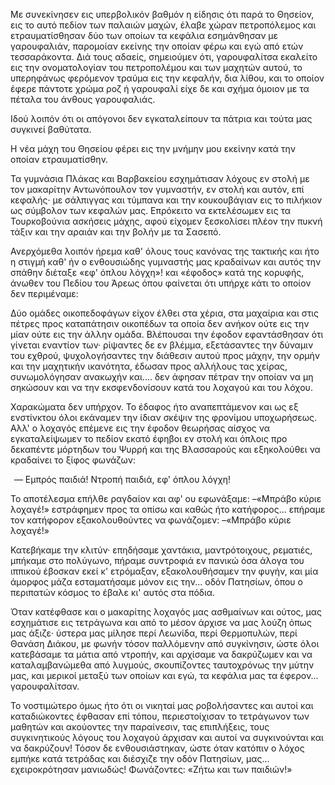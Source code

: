 Με συνεκίνησεν εις υπερβολικόν βαθμόν η είδησις ότι παρά το Θησείον, εις το αυτό πεδίον των παλαιών μαχών, έλαβε χώραν
πετροπόλεμος και ετραυματίσθησαν δύο των οποίων τα κεφάλια εσημάνθησαν με γαρουφαλιάν, παρομοίαν εκείνης την οποίαν φέρω
και εγώ από ετών τεσσαράκοντα. Διά τους αδαείς, σημειούμεν ότι, γαρουφαλίτσα εκαλείτο εις την ονοματολογίαν του
πετροπολέμου και των μαχητών αυτού, το υπερηφάνως φερόμενον τραύμα εις την κεφαλήν, δια λίθου, και το οποίον έφερε
πάντοτε χρώμα ροζ ή γαρουφαλί είχε δε και σχήμα όμοιον με τα πέταλα του άνθους γαρουφαλιάς.

Ιδού λοιπόν ότι οι απόγονοι δεν εγκαταλείπουν τα πάτρια και τούτα μας συγκινεί βαθύτατα.

Η νέα μάχη του Θησείου φέρει εις την μνήμην μου εκείνην κατά την οποίαν ετραυματίσθην.

Τα γυμνάσια Πλάκας και Βαρβακείου εσχημάτισαν λόχους εν στολή με τον μακαρίτην Αντωνόπουλον τον γυμναστήν, εν στολή και
αυτόν, επί κεφαλής· με σάλπιγγας και τύμπανα και την κουκουβάγιαν εις το πιλήκιον ως σύμβολον των κεφαλών μας. Επρόκειτο
να εκτελέσωμεν εις τα Τουρκοβούνια ασκήσεις μάχης, αφού είχομεν ξεσκολίσει πλέον την πυκνή τάξιν και την αραιάν και την
βολήν με τα Σασεπό.

Ανερχόμεθα λοιπόν ήρεμα καθ' όλους τους κανόνας της τακτικής και ήτο η στιγμή καθ' ήν ο ενθουσιώδης γυμναστής μας
κραδαίνων και αυτός την σπάθην διέταξε «εφ' όπλου λόγχη»! και «έφοδος» κατά της κορυφής, άνωθεν του Πεδίου του Άρεως
όπου φαίνεται ότι υπήρχε κάτι το οποίον δεν περιμέναμε:

Δύο ομάδες οικοπεδοφάγων είχον έλθει στα χέρια, στα μαχαίρια και στις πέτρες προς καταπάτησιν οικοπέδων τα οποία δεν
ανήκον ούτε εις την μίαν ούτε εις την άλλην ομάδα. Βλέπουσαι την έφοδον εφαντάσθησαν ότι γίνεται εναντίον των· ρίψαντες
δε εν βλέμμα, εξετάσαντες την δύναμιν του εχθρού, ψυχολογήσαντες την διάθεσιν αυτού προς μάχην, την ορμήν και την
μαχητικήν ικανότητα, έδωσαν προς αλλήλους τας χείρας, συνωμολόγησαν ανακωχήν και.... δεν άφησαν πέτραν την οποίαν να μη
σηκώσουν και να την εκσφενδονίσουν κατά του λοχαγού και του λόχου.

Χαρακώματα δεν υπήρχον. Το έδαφος ήτο αναπεπτάμενον και ως εξ ενστίνκτου όλοι εκάναμεν την ίδιαν σκέψιν της φρονίμου
υποχωρήσεως. Αλλ' ο λοχαγός επέμενε εις την έφοδον θεωρήσας αίσχος να εγκαταλείψωμεν το πεδίον εκατό έφηβοι εν στολή και
όπλοις προ δεκαπέντε μόρτηδων του Ψυρρή και της Βλασσαρούς και εξηκολούθει να κραδαίνει το ξίφος φωνάζων:

<ol style="list-style-type: '&mdash; '">
  <li>Εμπρός παιδιά! Ντροπή παιδιά, εφ' όπλου λόγχη!</li>
</ol>

Το αποτέλεσμα επήλθε ραγδαίον και αφ' ου εφωνάξαμε: &ndash;«Μπράβο κύριε λοχαγέ!» εστράφημεν προς τα οπίσω και καθώς ήτο
κατήφορος... επήραμε τον κατήφορον εξακολουθούντες να φωνάζομεν: &ndash;«Μπράβο κύριε λοχαγέ!»

Κατεβήκαμε την κλιτύν· επηδήσαμε χαντάκια, μαντρότοιχους, ρεματιές, μπήκαμε στο πολύγωνο, πήραμε συντροφιά εν πανικώ όσα
άλογα του ιππικού έβοσκαν εκεί κ' ετρόμαξαν, εξακολουθήσαμεν την φυγήν, και μία άμορφος μάζα εσταματήσαμε μόνον εις
την... οδόν Πατησίων, όπου ο περιπατών κόσμος το έβαλε κι' αυτός στα πόδια.

Όταν κατέφθασε και ο μακαρίτης λοχαγός μας ασθμαίνων και ούτος, μας εσχημάτισε εις τετράγωνα και από το μέσον άρχισε να
μας λούζη όπως μας άξιζε· ύστερα μας μίλησε περί Λεωνίδα, περί Θερμοπυλών, περί Θανάση Διάκου, με φωνήν τόσον παλλόμενην
από συγκίνησιν, ώστε όλοι κατεβάσαμε τα μάτια από ντροπήν, και αρχίσαμε να δακρύζωμεν και να καταλαμβανώμεθα από
λυγμούς, σκουπίζοντες ταυτοχρόνως την μύτην μας, και μερικοί μεταξύ των οποίων και εγώ, τα κεφάλια μας τα έφερον...
γαρουφαλίτσαν.

Το νοστιμώτερο όμως ήτο ότι οι νικηταί μας ροβολήσαντες και αυτοί και καταδιώκοντες έφθασαν επί τόπου, περιεστοίχισαν το
τετράγωνον των μαθητών και ακούοντες την παραίνεσιν, τας επιπλήξεις, τους συγκινητικούς λόγους του λοχαγού άρχισαν και
αυτοί να συγκινούνται και να δακρύζουν! Τόσον δε ενθουσιάστηκαν, ώστε όταν κατόπιν ο λόχος εμπήκε κατά τετράδας και
διέσχιζε την οδόν Πατησίων, μας... εχειροκρότησαν μανιωδώς! Φωνάζοντες: «Ζήτω και των παιδιών!»
